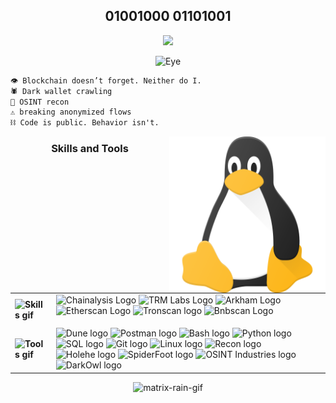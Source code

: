 <!-- If you enjoyed this, please consider giving a star to the repository on my GitHub profile. -->

  <!-- Welcome -->
<h2  align="center">
01001000 01101001

</h2>

  <!-- Typing Text -->
<p align="center">
  <img src="https://readme-typing-svg.herokuapp.com?font=ROBOT&duration=2500&size=20&color=39FF14&background=000000&center=true&vCenter=true&width=490&lines=%3E+I'm+a+Blockchain+Investigator">
</p>

<p align="center"> <img src="https://github.com/user-attachments/assets/f133dfd6-f869-4804-a500-0cec6836dc3b" width="700" alt="Eye"/> </p>

  <!-- Description -->
```diff
👁️ Blockchain doesn’t forget. Neither do I.
🕷️ Dark wallet crawling
🧠 OSINT recon 
⚠️ breaking anonymized flows 
⛓️ Code is public. Behavior isn't.
```

<img align ="right" src = "https://raw.githubusercontent.com/pratik-kale20/pratik-kale20/main/linux.png" width="250" height="250">


  <!-- Skills and Tools-->
<table align="center">
    <tr>
        <td style="font-weight: bold; padding-right: 10px; vertical-align: center; border: none;">
          <img src="https://media2.giphy.com/media/QssGEmpkyEOhBCb7e1/giphy.gif?cid=ecf05e47a0n3gi1bfqntqmob8g9aid1oyj2wr3ds3mg700bl&rid=giphy.gif" width="30" alt="Skills gif">
        </td>
      <h3  align="center">
Skills and Tools
</h3>
        <td>
          <img src="https://github.com/user-attachments/assets/aebf9b05-7bee-436a-b216-e2ec5366c711" width="50" alt="Chainalysis Logo" />
          <img src="https://github.com/user-attachments/assets/82eb0d35-dabb-49cd-ada9-23f27352cf5c" width="150" alt="TRM Labs Logo" />
          <img src="https://github.com/user-attachments/assets/91fd7746-70be-4ac9-9e72-12350ca349e9" width="55" alt="Arkham Logo" />
          <img src="https://etherscan.io/images/brandassets/etherscan-logo.svg" width="200" alt="Etherscan Logo" />
          <img src="https://github.com/user-attachments/assets/205fd73f-5db6-43f9-be99-90fc1828c98e" width="70" alt="Tronscan logo" />
          <img src="https://github.com/user-attachments/assets/ca93564a-a46d-4e7c-9cb8-dbb48cdbaca0" width="180" alt="Bnbscan Logo" />
</p>
        </td>
    </tr>
    <tr>
        <td style="font-weight: bold; padding-right: 10px; vertical-align: center; border: none;">
          <img src="https://media.giphy.com/media/TEnXkcsHrP4YedChhA/giphy.gif" width="30" alt="Tools gif">
        </td>
        <td>
          <img src="https://github.com/user-attachments/assets/8e66c0ca-586f-4e44-9049-cc5f7fa7250a" width="50" alt="Dune logo" />
          <img src="https://cdn.jsdelivr.net/gh/devicons/devicon/icons/postman/postman-original.svg" width="48" alt="Postman logo" />
          <img src="https://cdn.jsdelivr.net/gh/devicons/devicon/icons/bash/bash-original.svg" width="52" alt="Bash logo" />
          <img src="https://cdn.jsdelivr.net/gh/devicons/devicon/icons/python/python-original.svg" width="50" alt="Python logo" />
          <img src="https://cdn.jsdelivr.net/gh/devicons/devicon/icons/sqlite/sqlite-original.svg" width="50" alt="SQL logo" />
          <img src="https://cdn.jsdelivr.net/gh/devicons/devicon/icons/git/git-original.svg" width="50" alt="Git logo" />
          <img src="https://cdn.jsdelivr.net/gh/devicons/devicon/icons/linux/linux-original.svg" width="50" alt="Linux logo" />
          <img src="https://github.com/user-attachments/assets/0b4dbdd0-d2b6-4275-9b99-84af7f3ed600" width="50" alt="Recon logo" />
          <img src="https://github.com/user-attachments/assets/4d44caef-0d10-430a-8d95-3b539b058dc4" width="90" alt="Holehe logo" />
          <img src="https://github.com/user-attachments/assets/39675b2b-d211-433b-b738-bcb5f3079c72" width="50" alt="SpiderFoot logo" />
          <img src="https://github.com/user-attachments/assets/f32fd43e-f775-4a10-9a9a-0be7961c6cdd" width="50" alt="OSINT Industries logo" />
          <img src="https://github.com/user-attachments/assets/89ff8edb-0133-489c-b173-86e78d1a569f" width="60" alt="DarkOwl logo" />
        </td>
    </tr>
</table>

<p align="center"> <img src="https://github.com/user-attachments/assets/4f660c7b-af9f-4646-9392-42ddeacdc537" width="1000" alt="matrix-rain-gif"/> </p>
